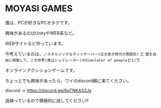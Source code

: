 # MOYASI GAMES
僕は、PCが好きなPCオタクです。

興味があるのはUnityやWEB系など。

WEBサイトなど作っています。

今考えているのは、`ノスタルジックなネットサーバー(古き良き時代の雰囲気)` と `壁を自由に移動して、この世界(実はシュミレーター)のSimulator of people`という

オンラインアクシションゲームです。

ちょっとでも興味があったら、ワイのdiscord鯖に来てください。

discord -> https://discord.gg/6qTNKAS2Js

過疎っているので積極的に話してください!!

<!---
MOYASIGAMES/MOYASIGAMES is a ✨ special ✨ repository because its `README.md` (this file) appears on your GitHub profile.
You can click the Preview link to take a look at your changes.
--->
